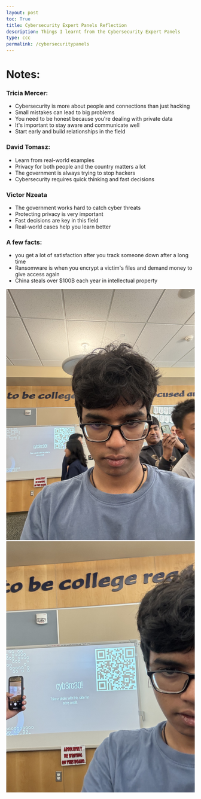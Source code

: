 ```yaml
---
layout: post
toc: True
title: Cybersecurity Expert Panels Reflection
description: Things I learnt from the Cybersecurity Expert Panels
type: ccc
permalink: /cybersecuritypanels
---
```


# Notes:

### Tricia Mercer:
- Cybersecurity is more about people and connections than just hacking
- Small mistakes can lead to big problems
- You need to be honest because you're dealing with private data
- It's important to stay aware and communicate well
- Start early and build relationships in the field

### David Tomasz:
- Learn from real-world examples
- Privacy for both people and the country matters a lot
- The government is always trying to stop hackers
- Cybersecurity requires quick thinking and fast decisions

### Victor Nzeata
- The government works hard to catch cyber threats
- Protecting privacy is very important
- Fast decisions are key in this field
- Real-world cases help you learn better

### A few facts:
- you get a lot of satisfaction after you track someone down after a long time
- Ransomware is when you encrypt a victim's files and demand money to give access again
- China steals over $100B each year in intellectual property

![Image1](IMG_1308.jpg)
![Image2](IMG_1309.jpg)
